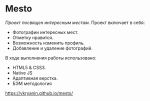# Mesto

*Проект посвящен интересным местам.*
Проект включает в себя: 
* Фотографии интересных мест.
* Отметку нравится.
* Возможность изменить профиль.
* Добавление и удаление фотографий.


В ходе выполнения работы использовано:
* HTML5 & CSS3. 
* Native JS
* Адаптивная верстка.
* БЭМ методология

https://vkryanin.github.io/mesto/
